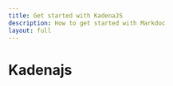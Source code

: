 ```yaml
---
title: Get started with KadenaJS
description: How to get started with Markdoc
layout: full
---
```


# Kadenajs
